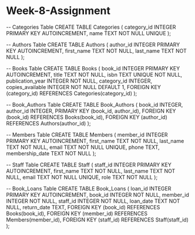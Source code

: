 # Week-8-Assignment
-- Categories Table
CREATE TABLE Categories (
    category_id INTEGER PRIMARY KEY AUTOINCREMENT,
    name TEXT NOT NULL UNIQUE
);

-- Authors Table
CREATE TABLE Authors (
    author_id INTEGER PRIMARY KEY AUTOINCREMENT,
    first_name TEXT NOT NULL,
    last_name TEXT NOT NULL
);

-- Books Table
CREATE TABLE Books (
    book_id INTEGER PRIMARY KEY AUTOINCREMENT,
    title TEXT NOT NULL,
    isbn TEXT UNIQUE NOT NULL,
    publication_year INTEGER NOT NULL,
    category_id INTEGER,
    copies_available INTEGER NOT NULL DEFAULT 1,
    FOREIGN KEY (category_id) REFERENCES Categories(category_id)
);

-- Book_Authors Table
CREATE TABLE Book_Authors (
    book_id INTEGER,
    author_id INTEGER,
    PRIMARY KEY (book_id, author_id),
    FOREIGN KEY (book_id) REFERENCES Books(book_id),
    FOREIGN KEY (author_id) REFERENCES Authors(author_id)
);

-- Members Table
CREATE TABLE Members (
    member_id INTEGER PRIMARY KEY AUTOINCREMENT,
    first_name TEXT NOT NULL,
    last_name TEXT NOT NULL,
    email TEXT NOT NULL UNIQUE,
    phone TEXT,
    membership_date TEXT NOT NULL
);

-- Staff Table
CREATE TABLE Staff (
    staff_id INTEGER PRIMARY KEY AUTOINCREMENT,
    first_name TEXT NOT NULL,
    last_name TEXT NOT NULL,
    email TEXT NOT NULL UNIQUE,
    role TEXT NOT NULL
);

-- Book_Loans Table
CREATE TABLE Book_Loans (
    loan_id INTEGER PRIMARY KEY AUTOINCREMENT,
    book_id INTEGER NOT NULL,
    member_id INTEGER NOT NULL,
    staff_id INTEGER NOT NULL,
    loan_date TEXT NOT NULL,
    return_date TEXT,
    FOREIGN KEY (book_id) REFERENCES Books(book_id),
    FOREIGN KEY (member_id) REFERENCES Members(member_id),
    FOREIGN KEY (staff_id) REFERENCES Staff(staff_id)
);
